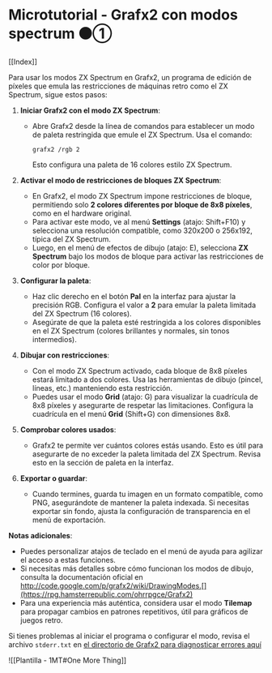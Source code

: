 # Microtutorial - Grafx2 con modos spectrum ⚫①

[[Index]]

Para usar los modos ZX Spectrum en Grafx2, un programa de edición de píxeles que emula las restricciones de máquinas retro como el ZX Spectrum, sigue estos pasos:

1. **Iniciar Grafx2 con el modo ZX Spectrum**:
   - Abre Grafx2 desde la línea de comandos para establecer un modo de paleta restringida que emule el ZX Spectrum. Usa el comando:
     ```
     grafx2 /rgb 2
     ```
     Esto configura una paleta de 16 colores estilo ZX Spectrum.[](http://grafx2.chez.com/index.php?article5/command-line-options)

2. **Activar el modo de restricciones de bloques ZX Spectrum**:
   - En Grafx2, el modo ZX Spectrum impone restricciones de bloque, permitiendo solo **2 colores diferentes por bloque de 8x8 píxeles**, como en el hardware original.[](https://grafx2.gitlab.io/grafX2/htmldoc/grafx2_42.html)[](https://www.slant.co/options/5469/~grafx2-review)
   - Para activar este modo, ve al menú **Settings** (atajo: Shift+F10) y selecciona una resolución compatible, como 320x200 o 256x192, típica del ZX Spectrum.[](https://manpages.ubuntu.com/manpages/questing/en/man1/grafx2.1.html)
   - Luego, en el menú de efectos de dibujo (atajo: E), selecciona **ZX Spectrum** bajo los modos de bloque para activar las restricciones de color por bloque.

3. **Configurar la paleta**:
   - Haz clic derecho en el botón **Pal** en la interfaz para ajustar la precisión RGB. Configura el valor a **2** para emular la paleta limitada del ZX Spectrum (16 colores).[](https://rpg.hamsterrepublic.com/ohrrpgce/Grafx2)
   - Asegúrate de que la paleta esté restringida a los colores disponibles en el ZX Spectrum (colores brillantes y normales, sin tonos intermedios).

4. **Dibujar con restricciones**:
   - Con el modo ZX Spectrum activado, cada bloque de 8x8 píxeles estará limitado a dos colores. Usa las herramientas de dibujo (pincel, líneas, etc.) manteniendo esta restricción.
   - Puedes usar el modo **Grid** (atajo: G) para visualizar la cuadrícula de 8x8 píxeles y asegurarte de respetar las limitaciones. Configura la cuadrícula en el menú **Grid** (Shift+G) con dimensiones 8x8.[](https://kapeli.com/cheat_sheets/Grafx2.docset/Contents/Resources/Documents/index)

5. **Comprobar colores usados**:
   - Grafx2 te permite ver cuántos colores estás usando. Esto es útil para asegurarte de no exceder la paleta limitada del ZX Spectrum. Revisa esto en la sección de paleta en la interfaz.[](https://rpg.hamsterrepublic.com/ohrrpgce/Grafx2)

6. **Exportar o guardar**:
   - Cuando termines, guarda tu imagen en un formato compatible, como PNG, asegurándote de mantener la paleta indexada. Si necesitas exportar sin fondo, ajusta la configuración de transparencia en el menú de exportación.[](https://perfectlynormalduck.wordpress.com/2016/10/26/quick-guide-to-grafx2-success/)

**Notas adicionales**:
- Puedes personalizar atajos de teclado en el menú de ayuda para agilizar el acceso a estas funciones.[](https://kapeli.com/cheat_sheets/Grafx2.docset/Contents/Resources/Documents/index)
- Si necesitas más detalles sobre cómo funcionan los modos de dibujo, consulta la documentación oficial en http://code.google.com/p/grafx2/wiki/DrawingModes.[](https://rpg.hamsterrepublic.com/ohrrpgce/Grafx2)
- Para una experiencia más auténtica, considera usar el modo **Tilemap** para propagar cambios en patrones repetitivos, útil para gráficos de juegos retro.[](https://rpg.hamsterrepublic.com/ohrrpgce/Grafx2)

Si tienes problemas al iniciar el programa o configurar el modo, revisa el archivo `stderr.txt` en [el directorio de Grafx2 para diagnosticar errores aquí](http://grafx2.chez.com/index.php?categorie1/documentation)


![[Plantilla - 1MT#One More Thing]]